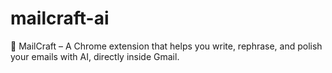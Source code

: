 # mailcraft-ai
🚀 MailCraft – A Chrome extension that helps you write, rephrase, and polish your emails with AI, directly inside Gmail.
